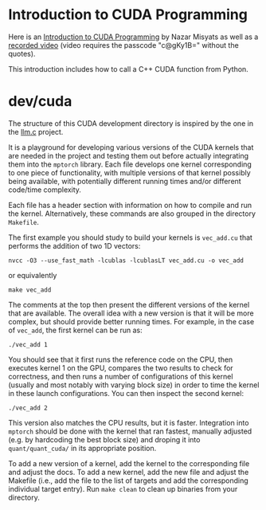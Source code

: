 # Introduction to CUDA Programming

Here is an [Introduction to CUDA Programming](cuda_tutorial_nazar.pdf) by Nazar Misyats as well as a [recorded video](https://ubc.zoom.us/rec/share/oEx7T5BmisKQw9jc0VcLMg3fc2bJwhTilOmsekOBoSyuzxSIYLoldj02Y0KLwThE.cE48-5o8GBny4Yn_) (video requires the passcode "c@gKy1B=" without the quotes).

This introduction includes how to call a C++ CUDA function from Python.

# dev/cuda

The structure of this CUDA development directory is inspired by the one in the [llm.c](https://github.com/karpathy/llm.c/tree/master/dev/cuda) project.

It is a playground for developing various versions of the CUDA kernels that are needed in the project
and testing them out before actually integrating them into the `mptorch` library. Each file develops one kernel corresponding to one piece of functionality, with multiple versions of that kernel possibly being available, with potentially different running times and/or different code/time complexity.

Each file has a header section with information on how to compile and run the kernel. Alternatively, these commands are also grouped in the directory `Makefile`.

The first example you should study to build your kernels is `vec_add.cu` that performs the addition of two 1D vectors:

```
nvcc -O3 --use_fast_math -lcublas -lcublasLT vec_add.cu -o vec_add
```
or equivalently
```
make vec_add
```
The comments at the top then present the different versions of the kernel that are available. The overall idea with a new version is that it will be more complex, but should provide better running times. For example, in the case of `vec_add`, the first kernel can be run as:
```
./vec_add 1
```
You should see that it first runs the reference code on the CPU, then executes kernel 1 on the GPU, compares the two results to check for correctness, and then runs a number of configurations of this kernel (usually and most notably with varying block size) in order to time the kernel in these launch configurations. You can then inspect the second kernel:
```
./vec_add 2
```
This version also matches the CPU results, but it is faster. Integration into `mptorch` should be done with the kernel that ran fastest, manually adjusted (e.g. by hardcoding the best block size) and droping it into `quant/quant_cuda/` in its appropriate position.

To add a new version of a kernel, add the kernel to the corresponding file and adjust the docs. To add a new kernel, add the new file and adjust the Makefile (i.e., add the file to the list of targets and add the corresponding individual target entry). Run `make clean` to clean up binaries from your directory.
